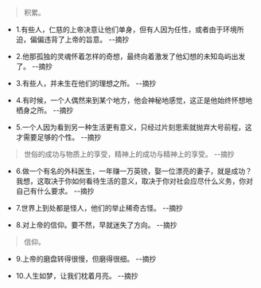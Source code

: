 >积累。

- 1.有些人，仁慈的上帝决意让他们单身，但有人因为任性，或者由于环境所迫，偏偏违背了上帝的旨意。 --摘抄

- 2.他那孤独的灵魂怀着怎样的奇想，最终向着激发了他幻想的未知岛屿出发了。 --摘抄

- 3.有些人，并未生在他们的理想之所。 --摘抄

- 4.有时候，一个人偶然来到某个地方，他会神秘地感觉，这正是他始终怀想地栖身之所。 --摘抄

- 5.一个人因为看到另一种生活更有意义，只经过片刻思索就抛弃大号前程，这才需要足够的个性。 --摘抄

>世俗的成功与物质上的享受，精神上的成功与精神上的享受。 --摘抄

- 6.做一个有名的外科医生，一年赚一万英镑，娶一位漂亮的妻子，就是成功？我想，这取决于你如何看待生活的意义，取决于你对社会应尽什么义务，你对自己有什么要求。 --摘抄

- 7.世界上到处都是怪人，他们的举止稀奇古怪。 --摘抄

- 8.对上帝的信仰。要不然，早就迷失了方向。 --摘抄

>信仰。

- 9.上帝的磨盘转得很慢，但磨得很细。 --摘抄

- 10.人生如梦，让我们枕着月亮。 --摘抄
